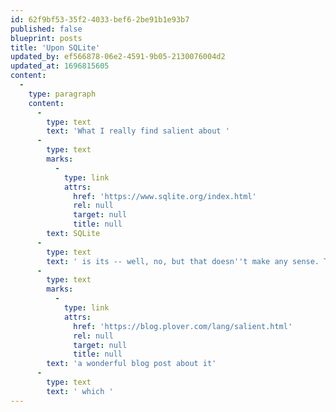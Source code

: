 ```yaml
---
id: 62f9bf53-35f2-4033-bef6-2be91b1e93b7
published: false
blueprint: posts
title: 'Upon SQLite'
updated_by: ef566878-06e2-4591-9b05-2130076004d2
updated_at: 1696815605
content:
  -
    type: paragraph
    content:
      -
        type: text
        text: 'What I really find salient about '
      -
        type: text
        marks:
          -
            type: link
            attrs:
              href: 'https://www.sqlite.org/index.html'
              rel: null
              target: null
              title: null
        text: SQLite
      -
        type: text
        text: ' is its -- well, no, but that doesn''t make any sense. That really is not how that word is used. I just wanted to used the word ''salient'' because I read '
      -
        type: text
        marks:
          -
            type: link
            attrs:
              href: 'https://blog.plover.com/lang/salient.html'
              rel: null
              target: null
              title: null
        text: 'a wonderful blog post about it'
      -
        type: text
        text: ' which '
---
```

